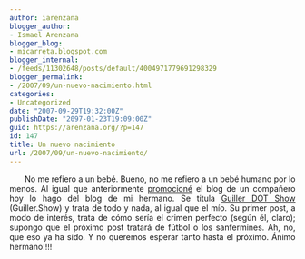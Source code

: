 ```yaml
---
author: iarenzana
blogger_author:
- Ismael Arenzana
blogger_blog:
- micarreta.blogspot.com
blogger_internal:
- /feeds/11302648/posts/default/4004971779691298329
blogger_permalink:
- /2007/09/un-nuevo-nacimiento.html
categories:
- Uncategorized
date: "2007-09-29T19:32:00Z"
publishDate: "2097-01-23T19:09:00Z"
guid: https://arenzana.org/?p=147
id: 147
title: Un nuevo nacimiento
url: /2007/09/un-nuevo-nacimiento/
---
```

<p style="text-align:justify;text-indent:20pt;">
  No me refiero a un bebé. Bueno, no me refiero a un bebé humano por lo menos. Al igual que anteriormente <a href="http://micarreta.blogspot.com/2007/07/promocin-promocin-promocin-gratuita-eso.html">promocioné</a> el blog de un compañero hoy lo hago del blog de mi hermano. Se titula <a href="http://g-show.blogspot.com/">Guiller DOT Show</a> (Guiller.Show) y trata de todo y nada, al igual que el mío. Su primer post, a modo de interés, trata de cómo sería el crimen perfecto (según él, claro); supongo que el próximo post tratará de fútbol o los sanfermines. Ah, no, que eso ya ha sido. Y no queremos esperar tanto hasta el próximo. Ánimo hermano!!!!
</p>

